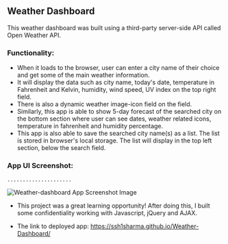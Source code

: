 ## Weather Dashboard

This weather dashboard was built using a third-party server-side API called Open Weather API.

### Functionality:

- When it loads to the browser, user can enter a city name of their choice and get some of the main weather information.
- It will display the data such as city name, today's date, temperature in Fahrenheit and Kelvin, humidity, wind speed, UV index on the top right field.
- There is also a dynamic weather image-icon field on the field.
- Similarly, this app is able to show 5-day forecast of the searched city on the bottom section where user can see dates, weather related icons, temperature in fahrenheit and humidity percentage.
- This app is also able to save the searched city name(s) as a list. The list is stored in browser's local storage. The list will display in the top left section, below the search field.

### App UI Screenshot:

`.....................`

![Weather-dashboard App Screenshot Image](https://github.com/ssh1sharma/Weather-Dashboard/blob/master/final.JPG)

- This project was a great learning opportunity! After doing this, I built some confidentiality working with Javascript, jQuery and AJAX.

- The link to deployed app: https://ssh1sharma.github.io/Weather-Dashboard/
